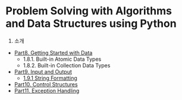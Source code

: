 # Problem Solving with Algorithms and Data Structures using Python
1. 소개
  - [Part8. Getting Started with Data](Getting_Started_With_Data.md)
    - 1.8.1. Built-in Atomic Data Types
    - 1.8.2. Built-in Collection Data Types
  - [Part9. Input and Output](Input_And_Output.ipynb)
    - [1.9.1 String Formatting](String_Formatting.ipynb) 
  - [Part10. Control Structures](Control_Structures.ipynb)
  - [Part11. Exception Handling](Exception_Handling.ipynb)
